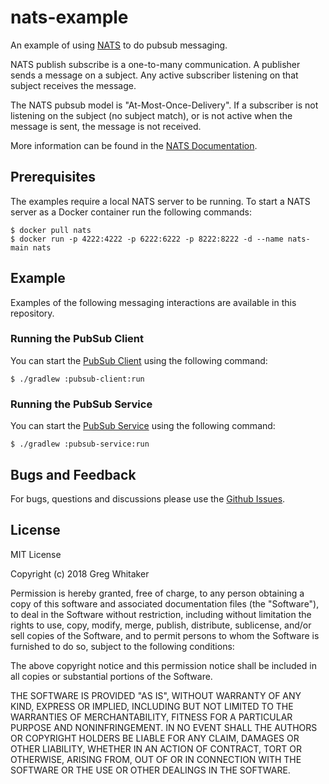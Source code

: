 # nats-example

An example of using [NATS](https://nats.io) to do pubsub messaging.

NATS publish subscribe is a one-to-many communication. A publisher sends a message on a subject. Any active subscriber listening on that subject receives the message. 

The NATS pubsub model is "At-Most-Once-Delivery". If a subscriber is not listening on the subject (no subject match), or is not active when the message is sent, the message is not received. 

More information can be found in the [NATS Documentation](https://nats.io/documentation/concepts/nats-pub-sub/).

## Prerequisites
The examples require a local NATS server to be running. To start a NATS server as a Docker container run the following commands:

    $ docker pull nats
    $ docker run -p 4222:4222 -p 6222:6222 -p 8222:8222 -d --name nats-main nats

## Example
Examples of the following messaging interactions are available in this repository.

### Running the PubSub Client
You can start the [PubSub Client](pubsub-client/README.md) using the following command:

    $ ./gradlew :pubsub-client:run

### Running the PubSub Service
You can start the [PubSub Service](pubsub-service/README.md) using the following command:

    $ ./gradlew :pubsub-service:run

## Bugs and Feedback
For bugs, questions and discussions please use the [Github Issues](https://github.com/gregwhitaker/nats-example/issues).

## License
MIT License

Copyright (c) 2018 Greg Whitaker

Permission is hereby granted, free of charge, to any person obtaining a copy
of this software and associated documentation files (the "Software"), to deal
in the Software without restriction, including without limitation the rights
to use, copy, modify, merge, publish, distribute, sublicense, and/or sell
copies of the Software, and to permit persons to whom the Software is
furnished to do so, subject to the following conditions:

The above copyright notice and this permission notice shall be included in all
copies or substantial portions of the Software.

THE SOFTWARE IS PROVIDED "AS IS", WITHOUT WARRANTY OF ANY KIND, EXPRESS OR
IMPLIED, INCLUDING BUT NOT LIMITED TO THE WARRANTIES OF MERCHANTABILITY,
FITNESS FOR A PARTICULAR PURPOSE AND NONINFRINGEMENT. IN NO EVENT SHALL THE
AUTHORS OR COPYRIGHT HOLDERS BE LIABLE FOR ANY CLAIM, DAMAGES OR OTHER
LIABILITY, WHETHER IN AN ACTION OF CONTRACT, TORT OR OTHERWISE, ARISING FROM,
OUT OF OR IN CONNECTION WITH THE SOFTWARE OR THE USE OR OTHER DEALINGS IN THE
SOFTWARE.